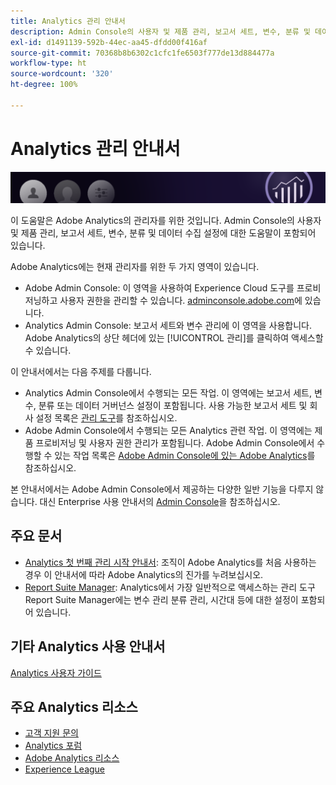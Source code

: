 ```yaml
---
title: Analytics 관리 안내서
description: Admin Console의 사용자 및 제품 관리, 보고서 세트, 변수, 분류 및 데이터 수집 설정 등 Adobe Analytics 관리자를 위한 관리 도움말.
exl-id: d1491139-592b-44ec-aa45-dfdd00f416af
source-git-commit: 70368b8b6302c1cfc1fe6503f777de13d884477a
workflow-type: ht
source-wordcount: '320'
ht-degree: 100%

---
```


# Analytics 관리 안내서

![배너](/assets/doc_banner_admin.png)

이 도움말은 Adobe Analytics의 관리자를 위한 것입니다. Admin Console의 사용자 및 제품 관리, 보고서 세트, 변수, 분류 및 데이터 수집 설정에 대한 도움말이 포함되어 있습니다.

Adobe Analytics에는 현재 관리자를 위한 두 가지 영역이 있습니다.

* Adobe Admin Console: 이 영역을 사용하여 Experience Cloud 도구를 프로비저닝하고 사용자 권한을 관리할 수 있습니다. [adminconsole.adobe.com](https://adminconsole.adobe.com)에 있습니다.
* Analytics Admin Console: 보고서 세트와 변수 관리에 이 영역을 사용합니다. Adobe Analytics의 상단 헤더에 있는 [!UICONTROL 관리]를 클릭하여 액세스할 수 있습니다.

이 안내서에서는 다음 주제를 다룹니다.

* Analytics Admin Console에서 수행되는 모든 작업. 이 영역에는 보고서 세트, 변수, 분류 또는 데이터 거버넌스 설정이 포함됩니다. 사용 가능한 보고서 세트 및 회사 설정 목록은 [관리 도구](admin/c-admin-tools.md)를 참조하십시오.
* Adobe Admin Console에서 수행되는 모든 Analytics 관련 작업. 이 영역에는 제품 프로비저닝 및 사용자 권한 관리가 포함됩니다. Adobe Admin Console에서 수행할 수 있는 작업 목록은 [Adobe Admin Console에 있는 Adobe Analytics](admin-console/home.md)를 참조하십시오.

본 안내서에서는 Adobe Admin Console에서 제공하는 다양한 일반 기능을 다루지 않습니다. 대신 Enterprise 사용 안내서의 [Admin Console](https://helpx.adobe.com/kr/enterprise/using/admin-console.html)을 참조하십시오.

## 주요 문서

* [Analytics 첫 번째 관리 시작 안내서](admin-console/first-admin-guide.md): 조직이 Adobe Analytics를 처음 사용하는 경우 이 안내서에 따라 Adobe Analytics의 진가를 누려보십시오.
* [Report Suite Manager](c-manage-report-suites/report-suites-admin.md): Analytics에서 가장 일반적으로 액세스하는 관리 도구 Report Suite Manager에는 변수 관리 분류 관리, 시간대 등에 대한 설정이 포함되어 있습니다.

## 기타 Analytics 사용 안내서

[Analytics 사용자 가이드](https://experienceleague.adobe.com/docs/analytics.html)

## 주요 Analytics 리소스

* [고객 지원 문의](https://helpx.adobe.com/kr/contact/enterprise-support.ec.html)
* [Analytics 포럼](https://forums.adobe.com/community/experience-cloud/analytics-cloud/analytics)
* [Adobe Analytics 리소스](https://forums.adobe.com/message/10660755)
* [Experience League](https://landing.adobe.com/experience-league/)
